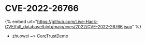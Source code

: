 # CVE-2022-26766
{% embed url="https://github.com/Live-Hack-CVE/full_database/blob/main/cves/2022/CVE-2022-26766.json" %}

* zhuowei ~> [CoreTrustDemo](https://www.alice-snow.ru/2022/database/cve-2022-26766/coretrustdemo-zhuowei)